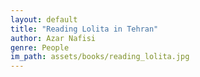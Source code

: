 ```yaml
---
layout: default
title: "Reading Lolita in Tehran"
author: Azar Nafisi
genre: People
im_path: assets/books/reading_lolita.jpg
---
```

